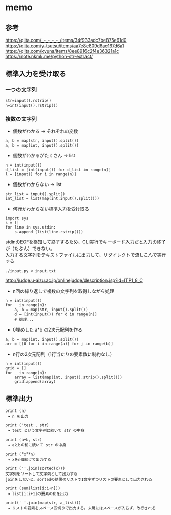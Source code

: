 # memo

## 参考

https://qiita.com/_-_-_-_-_/items/34f933adc7be875e61d0
https://qiita.com/y-tsutsu/items/aa7e8e809d6ac167d6a1
https://qiita.com/kyuna/items/8ee8916c2f4e36321a1c
https://note.nkmk.me/python-str-extract/

## 標準入力を受け取る

### 一つの文字列

```
str=input().rstrip()
n=int(input().rstrip())
```

### 複数の文字列

* 個数がわかる → それぞれの変数
```
a, b = map(str, input().split())
a, b = map(int, input().split())
```

* 個数がわかるがたくさん → list
```
n = int(input())
d_list = [int(input()) for d_list in range(n)]
l = [input() for i in range(n)]
```

* 個数がわからない → list
```
str_list = input().split()
int_list = list(map(int,input().split()))
```

* 何行かわからない標準入力を受け取る
```
import sys
s = []
for line in sys.stdin:
    s.append (list(line.rstrip()))
```
stdinのEOFを検知して終了するため、CLI実行でキーボード入力だと入力の終了が（たぶん）できない。  
入力する文字列をテキストファイルに出力して、リダイレクトで流しこんで実行する
```
./input.py < input.txt
```
http://judge.u-aizu.ac.jp/onlinejudge/description.jsp?id=ITP1_8_C  

* n回の繰り返しで複数の文字列を取得しながら処理
```
n = int(input())
for _ in range(n):
    a, b = map(str, input().split())
    d = [int(input()) for d in range(n)]
    # 処理...
```

* 0埋めした a*b の2次元配列を作る
```
a, b = map(int, input().split())
arr = [[0 for i in range(a)] for j in range(b)]
```

* n行の2次元配列（1行当たりの要素数に制約なし）
```
n = int(input())
grid = []
for _ in range(n):
    array = list(map(int, input().strip().split()))
    grid.append(array)
```

## 標準出力

```
print (n)
 → n を出力

print ('test', str)
 → test という文字列に続いて str の中身

print (a+b, str)
 → aとbの和に続いて str の中身

print ("x"*n)
 → xをn個続けて出力する

print (''.join(sorted(x)))
文字列をソートして文字列として出力する
joinをしないと、sortedの結果のリストで1文字ずつリストの要素として出力される

print (sum(list[i:i+n]))
 → list[i:i+1]の要素の和を出力

print(' '.join(map(str, a_list)))
 → リストの要素をスペース区切りで出力する。末尾にはスペースが入らず、改行される
```

